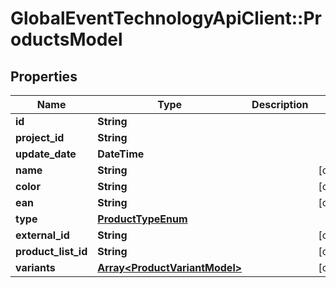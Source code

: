 # GlobalEventTechnologyApiClient::ProductsModel

## Properties
Name | Type | Description | Notes
------------ | ------------- | ------------- | -------------
**id** | **String** |  | 
**project_id** | **String** |  | 
**update_date** | **DateTime** |  | 
**name** | **String** |  | [optional] 
**color** | **String** |  | [optional] 
**ean** | **String** |  | [optional] 
**type** | [**ProductTypeEnum**](ProductTypeEnum.md) |  | 
**external_id** | **String** |  | [optional] 
**product_list_id** | **String** |  | [optional] 
**variants** | [**Array&lt;ProductVariantModel&gt;**](ProductVariantModel.md) |  | [optional] 

